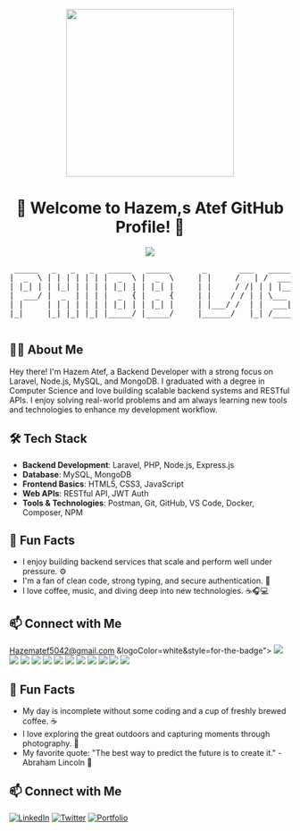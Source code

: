 <p align="center">
 <img src="https://github.com/TheDudeThatCode/TheDudeThatCode/blob/master/Assets/Developer.gif" width="300" />
</p>

<!-- Title -->
<h1 align="center">👋 Welcome to Hazem,s Atef GitHub Profile! 🚀</h1>

<!-- SVG Greetings -->
<p align="center">
  <img src="https://img.shields.io/badge/-Hello%20World!-1abc9c.svg?style=flat-square">
</p>

<!-- ASCII Art -->
<p align="center">
  <pre>
 _____   _   _   _   _____   _____       _       ___   _____   _____   _   _   _____   __   __
|  _  \ | | | | | | |  _  \ |  _  \     | |     /   | /  ___/ /  ___| | | | | /  ___/  \ \ / /
| |_| | | |_| | | | | |_| | | |_| |     | |     / /| | | |___  | |     | |_| | | |___    \ V /
|  ___/ |  _  | | | |  _  { |  _  {     | |    / / | | \___  \ | |     |  _  | \___  \    } {
| |     | | | | | | | |_| | | |_| |     | |___/ /  | |  ___| | | |___  | | | |  ___| |   / ^ \
|_|     |_| |_| |_| |_____/ |_____/     |______/   |_| /_____/ \_____| |_| |_| /_____/  /_/ \_\
  </pre>
</p>

<!-- About Me -->
## 🙋‍♂️ About Me

Hey there! I'm Hazem Atef, a Backend Developer with a strong focus on Laravel, Node.js, MySQL, and MongoDB. I graduated with a degree in Computer Science and love building scalable backend systems and RESTful APIs. I enjoy solving real-world problems and am always learning new tools and technologies to enhance my development workflow.

## 🛠️ Tech Stack

* **Backend Development**: Laravel, PHP, Node.js, Express.js
* **Database**: MySQL, MongoDB
* **Frontend Basics**: HTML5, CSS3, JavaScript
* **Web APIs**: RESTful API, JWT Auth
* **Tools & Technologies**: Postman, Git, GitHub, VS Code, Docker, Composer, NPM

## 🚀 Fun Facts

* I enjoy building backend services that scale and perform well under pressure. ⚙️
* I'm a fan of clean code, strong typing, and secure authentication. 🔐
* I love coffee, music, and diving deep into new technologies. ☕🎧💻

## 📫 Connect with Me

[Hazematef5042@gmail.com](mailto:Hazematef5042@gmail.com)
&logoColor=white&style=for-the-badge">
  <img src="https://img.shields.io/badge/-Sass-05122A?logo=sass&logoColor=white&style=for-the-badge">
  <img src="https://img.shields.io/badge/-JavaScript-F7DF1E?logo=javascript&logoColor=black&style=for-the-badge">
  <img src="https://img.shields.io/badge/-React-61DAFB?logo=react&logoColor=black&style=for-the-badge">
  <img src="https://img.shields.io/badge/-Node.js-339933?logo=node.js&logoColor=white&style=for-the-badge">
  <img src="https://img.shields.io/badge/-Express.js-000000?logo=express&logoColor=white&style=for-the-badge">
  <img src="https://img.shields.io/badge/-MongoDB-47A248?logo=mongodb&logoColor=white&style=for-the-badge">
  <img src="https://img.shields.io/badge/-GraphQL-E10098?logo=graphql&logoColor=white&style=for-the-badge">
  <img src="https://img.shields.io/badge/-Webpack-8DD6F9?logo=webpack&logoColor=black&style=for-the-badge">
  <img src="https://img.shields.io/badge/-Jest-C21325?logo=jest&logoColor=white&style=for-the-badge">
  <img src="https://img.shields.io/badge/-Git-F05032?logo=git&logoColor=white&style=for-the-badge">
  <img src="https://img.shields.io/badge/-GitHub-181717?logo=github&logoColor=white&style=for-the-badge">
  <img src="https://img.shields.io/badge/-VS%20Code-007ACC?logo=visual-studio-code&logoColor=white&style=for-the-badge">
</p>

## 🚀 Fun Facts

- My day is incomplete without some coding and a cup of freshly brewed coffee. ☕
- I love exploring the great outdoors and capturing moments through photography. 📸
- My favorite quote: "The best way to predict the future is to create it." - Abraham Lincoln 🚀

## 📫 Connect with Me

[![LinkedIn](https://img.shields.io/badge/-LinkedIn-0077B5?style=for-the-badge&logo=Linkedin&logoColor=white)](https://www.linkedin.com/in/mohamed-esmat-abdalhafiz-frontend-developer)
[![Twitter](https://img.shields.io/badge/-Twitter-1DA1F2?style=for-the-badge&logo=Twitter&logoColor=white)](https://twitter.com/MohamedEsmat045)
[![Portfolio](https://img.shields.io/badge/-Portfolio-3423A6?style=for-the-badge&logo=Google-Chrome&logoColor=white)](https://www.your-portfolio-website.com)
